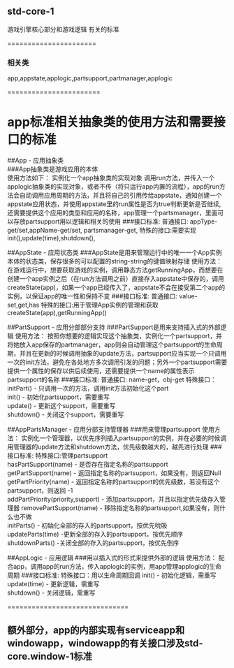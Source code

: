 ## std-core-1
游戏引擎核心部分和游戏逻辑 有关的标准  

======================
### 相关类
app,appstate,applogic,partsupport,partmanager,applogic

=======================
# app标准相关抽象类的使用方法和需要接口的标准
##App - 应用抽象类  
###App抽象类是游戏应用的本体  
使用方法如下：
实例化一个app抽象类的实现对象
调用run方法，并传入一个applogic抽象类的实现对象，或者不传（将只运行app内置的流程），app的run方法会自动调用应用周期的方法，并且将自己的引用传给appstate，通知创建一个appstate应用状态，并使用appstate里的run属性是否为true判断更新是否继续,
还需要提供这个应用的类型和应用的名称，app管理一个partsmanager，里面可以存放partsupport用以逻辑和相关的使用
###接口标准:
普通接口:
appType-get/set,appName-get/set,
partsmanager-get,
特殊的接口:需要实现
init(),update(time),shutdown(),

##AppState - 应用状态类
###AppState是用来管理运行中的唯一一个App实例本体的状态类，保存很多的可以配置的string-string的键值映射存储
使用方法：
在游戏运行中，想要获取游戏的实例，调用静态方法getRunningApp，而想要在创建一个app实例之后（在run方法调用之前）直接存入appstate中保存的，调用createState(app)，如果一个app已经传入了，appstate不会在接受第二个app的实例，以保证app的唯一性和保持不变
###接口标准:
普通接口:
value-set,get,has
特殊的接口:用于管理App实例的管理和获取
createState(app),getRunningApp()

##PartSupport - 应用分部部分支持
###PartSupport是用来支持插入式的外部逻辑
使用方法：
按照你想要的逻辑实现这个抽象类，实例化一个partsupport，并将她放入app保存的partmanager，app则会自动管理这个partsupport的生命周期，并且在更新的时候调用抽象的update方法，partsupport应当实现一个只调用一次的init方法，避免在各处地方多次调用引发的问题；另外一个partsupport需要提供一个属性的保存以供后续使用，还需要提供一个name的属性表示partsupport的名称
###接口标准:
普通接口:
name-get，obj-get
特殊接口：
initPart() - 只调用一次的方法，调用init方法初始化这个part  
init() - 初始化partsupport，需要重写  
update() - 更新这个support，需要重写  
shutdown() - 关闭这个support，需要重写  

##AppPartsManager - 应用分部支持管理器
###用来管理partsupport
使用方法：
实例化一个管理器，以优先序列插入partsupport的实例，并在必要的时候调用管理器的update方法和shutdown方法，优先级数越大的，越先进行处理
###接口标准:
特殊接口:管理partsupport  
hasPartSupport(name) - 是否存在指定名称的partsupport  
getPartSupport(name) - 返回指定名称的partsupport，如果没有，则返回Null    
getPartPriority(name) - 返回指定名称的partsupport的优先级数，若没有这个partsupport，则返回 -1  
addPartPriority(priority,support) - 添加partsupport，并且以指定优先级存入管理器
removePartSupport(name) - 移除指定名称的partsupport,如果没有，则什么也不做  
initParts() - 初始化全部的存入的partsupport，按优先吮吸  
updateParts(time) -更新全部的存入的partsupport，按优先顺序  
shutdownParts() -关闭全部的存入的partsupport，按优先倒序  

##AppLogic - 应用逻辑
###用以插入式的形式来提供外部的逻辑
使用方法：
配合app，调用app的run方法，传入applogic的实例，用app管理applogic的生命周期
###接口标准:
特殊接口：用以生命周期回调
init() - 初始化逻辑，需重写  
update(time) - 更新逻辑，需重写  
shutdown() - 关闭逻辑，需重写  

==============================
## 额外部分，app的内部实现有serviceapp和windowapp，windowapp的有关接口涉及std-core.window-1标准
